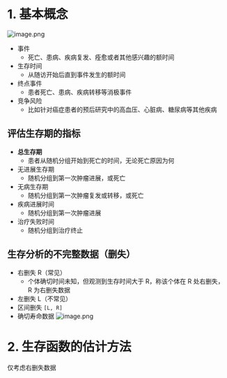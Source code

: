 # 1. 基本概念
![image.png](https://cdn.jsdelivr.net/gh/Pokemongle/img_bed_0@main/img/202506091523614.png)
- 事件
	- 死亡、患病、疾病复发、痊愈或者其他感兴趣的额时间
- 生存时间
	- 从随访开始后直到事件发生的额时间
- 终点事件
	- 患者死亡、患病、疾病转移等消极事件
- 竞争风险
	- 比如针对癌症患者的预后研究中的高血压、心脏病、糖尿病等其他疾病
## 评估生存期的指标
- **总生存期**
	- 患者从随机分组开始到死亡的时间，无论死亡原因为何
- 无进展生存期
	- 随机分组到第一次肿瘤进展，或死亡
- 无病生存期
	- 随机分组到第一次肿瘤复发或转移，或死亡
- 疾病进展时间
	- 随机分组到第一次肿瘤进展
- 治疗失败时间
	- 随机分组到治疗终止

## 生存分析的不完整数据（删失）
- 右删失 R（常见）
	- 个体确切时间未知，但观测到生存时间大于 R，称该个体在 R 处右删失，R 为右删失数据
- 左删失 L（不常见）
- 区间删失 `[L, R]`
- 确切寿命数据
![image.png](https://cdn.jsdelivr.net/gh/Pokemongle/img_bed_0@main/img/202506091542902.png)

# 2. 生存函数的估计方法
仅考虑右删失数据

